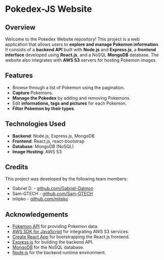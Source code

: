 # Pokedex-JS Website

## Overview

Welcome to the Pokedex Website repository! This project is a web application that allows users to **explore and manage Pokemon information**. It consists of a **backend API** built with **Node.js** and **Express.js**, a **frontend interface** developed using **React.js**, and a NoSQL **MongoDB** database. The website also integrates with **AWS S3** servers for hosting Pokemon images.

## Features

- Browse through a list of Pokemon using the pagination.
- **Capture** Pokemons.
- **Manage the Pokedex** by adding and removing Pokemons.
- Edit **informations, tags and pictures** for each Pokemon.
- **Filter Pokemon by their types**.

## Technologies Used

- **Backend**: Node.js, Express.js, MongoDB
- **Frontend**: React.js, react-bootstrap
- **Database**: MongoDB (NoSQL)
- **Image Hosting**: AWS S3

## Credits

This project was developed by the following team members:

- Gabriel D. - [github.com/Gabriel-Dalmon](https://github.com/Gabriel-Dalmon)
- Sam-GTECH - [github.com/Sam-GTECH](https://github.com/Sam-GTECH)
- mlipko - [github.com/mlipko](https://github.com/mlipko)

## Acknowledgements

- [Pokemon API](https://pokeapi.co/) for providing Pokemon data.
- [AWS SDK for JavaScript](https://aws.amazon.com/sdk-for-javascript/) for integrating AWS S3 services.
- [Create React App](https://create-react-app.dev/) for bootstrapping the React.js frontend.
- [Express.js](https://expressjs.com/) for building the backend API.
- [MongoDB](https://www.mongodb.com/) for the NoSQL database.
- [Node.js](https://nodejs.org/) for the backend runtime environment.
